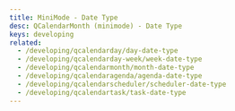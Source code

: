 ```yaml
---
title: MiniMode - Date Type
desc: QCalendarMonth (minimode) - Date Type
keys: developing
related:
  - /developing/qcalendarday/day-date-type
  - /developing/qcalendarday-week/week-date-type
  - /developing/qcalendarmonth/month-date-type
  - /developing/qcalendaragenda/agenda-date-type
  - /developing/qcalendarscheduler/scheduler-date-type
  - /developing/qcalendartask/task-date-type
---
```


<example-viewer
  title="Date Type"
  file="MiniModeDateType"
  codepen-title="QCalendarMonth (mini-mode)"
/>
